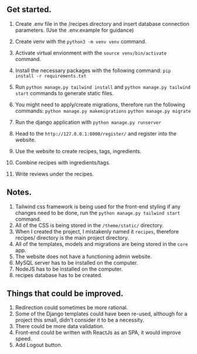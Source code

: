 ## Get started.

1. Create .env file in the /recipes directory and insert database connection parameters. (Use the .env.example for guidance)
2. Create venv with the `python3 -m venv venv` command.
3. Activate virtual envionment with the `source venv/bin/activate` command.
4. Install the necessary packages with the following command: `pip install -r requirements.txt`
5. Run `python manage.py tailwind install` and `python manage.py tailwind start` commands to generate static files.
6. You might need to apply/create migrations, therefore run the following commands:
   `python manage.py makemigrations`
   `python manage.py migrate`

7. Run the django application with `python manage.py runserver`
8. Head to the `http://127.0.0.1:8000/register/` and register into the website.
9. Use the website to create recipes, tags, ingredients.
10. Combine recipes with ingredients/tags.
11. Write reviews under the recipes.

## Notes.

1. Tailwind css framework is being used for the front-end styling if any changes need to be done, run the `python manage.py tailwind start` command.
2. All of the CSS is being stored in the `/theme/static/` directory.
3. When I created the project, I mistakenly named it `recipes`, therefore recipes/ directory is the main project directory.
4. All of the templates, models and migrations are being stored in the `core` app.
5. The website does not have a functioning admin website.
6. MySQL server has to be installed on the computer.
7. NodeJS has to be installed on the computer.
8. recipes database has to be created.

## Things that could be improved.

1. Redirection could sometimes be more rational.
2. Some of the Django templates could have been re-used, although for a project this small, didn't consider it to be a necessity.
3. There could be more data validation.
4. Front-end could be written with ReactJs as an SPA, it would improve speed.
5. Add Logout button.
